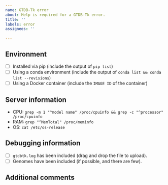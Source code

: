 ```yaml
---
name: GTDB-Tk error
about: Help is required for a GTDB-Tk error.
title: ''
labels: error
assignees: ''

---
```


<!---
Resources for checking if the issue has already been addressed:
FAQ: https://ecogenomics.github.io/GTDBTk/faq.html
Issues: Ihttps://github.com/Ecogenomics/GTDBTk/issues

Otherwise, please provide as much of the requested information below as possible.  
-->

## Environment
- [ ] Installed via pip (include the output of `pip list`)
- [ ] Using a conda environment (include the output of `conda list && conda list --revisions`)
- [ ] Using a Docker container (include the `IMAGE ID` of the container)

## Server information
- CPU: `grep -m 1 "^model name" /proc/cpuinfo && grep -c "^processor" /proc/cpuinfo`
- RAM: `grep "^MemTotal" /proc/meminfo`
- OS: `cat /etc/os-release`

## Debugging information
- [ ] `gtdbtk.log` has been included (drag and drop the file to upload).
- [ ] Genomes have been included (if possible, and there are few).

## Additional comments
<!--- Include any additional comments which may help with debugging here. -->
